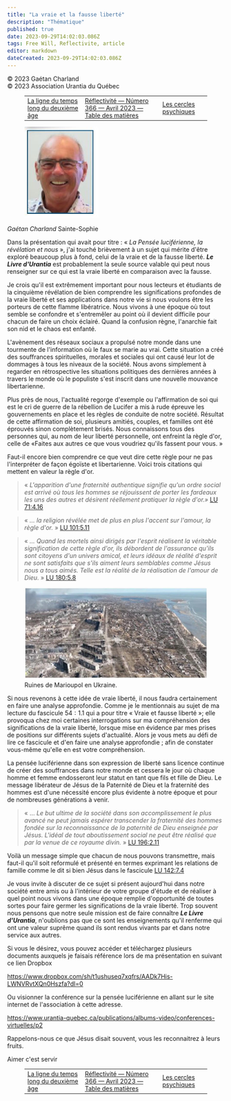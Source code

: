 ```yaml
---
title: "La vraie et la fausse liberté"
description: "Thématique"
published: true
date: 2023-09-29T14:02:03.086Z
tags: Free Will, Reflectivite, article
editor: markdown
dateCreated: 2023-09-29T14:02:03.086Z
---
```


<p class="v-card v-sheet theme--light grey lighten-3 px-2">© 2023 Gaétan Charland<br>© 2023 Association Urantia du Québec</p>
<figure class="table chapter-navigator">
  <table>
    <tbody>
      <tr>
        <td>
        <a href="/fr/article/Jean_Des_Lierres/Ligne_du_temps_long_du_deuxieme_age">
          <span class="mdi mdi-arrow-left-drop-circle"></span><span class="pl-2">La ligne du temps long du deuxième âge</span>
        </a>
        </td>
        <td>
        <a href="/fr/index/articles_reflectivite#réflectivité-número-366-avril-2023">
          <span class="mdi mdi-book-open-variant"></span><span class="pl-2">Réflectivité — Número 366 — Avril 2023 — Table des matières</span>
        </a>
        </td>
        <td>
        <a href="/fr/article/Jean_Lapierre/Les_cercles_psychiques">
          <span class="pr-2">Les cercles psychiques</span><span class="mdi mdi-arrow-right-drop-circle"></span>
        </a>
        </td>
      </tr>
    </tbody>
  </table>
</figure>


<figure id="Figure_1" class="image urantiapedia image-style-align-left">
<img src="/image/article/Reflectivite/Gaetan_Charland.jpg">
</figure>

_Gaétan Charland_
Sainte-Sophie

Dans la présentation qui avait pour titre : « _La Pensée luciférienne, la révélation et nous_ », j'ai touché brièvement à un sujet qui mérite d'être exploré beaucoup plus à fond, celui de la vraie et de la fausse liberté. ***Le Livre d'Urantia*** est probablement la seule source valable qui peut nous renseigner sur ce qui est la vraie liberté en comparaison avec la fausse.

Je crois qu'il est extrêmement important pour nous lecteurs et étudiants de la cinquième révélation de bien comprendre les significations profondes de la vraie liberté et ses applications dans notre vie si nous voulons être les porteurs de cette flamme libératrice. Nous vivons à une époque où tout semble se confondre et s'entremêler au point où il devient difficile pour chacun de faire un choix éclairé. Quand la confusion règne, l'anarchie fait son nid et le chaos est enfanté.

L'avènement des réseaux sociaux a propulsé notre monde dans une tourmente de l'information où le faux se marie au vrai. Cette situation a créé des souffrances spirituelles, morales et sociales qui ont causé leur lot de dommages à tous les niveaux de la société. Nous avons simplement à regarder en rétrospective les situations politiques des dernières années à travers le monde où le populiste s'est inscrit dans une nouvelle mouvance libertarienne.

Plus près de nous, l'actualité regorge d'exemple ou l'affirmation de soi qui est le cri de guerre de la rébellion de Lucifer a mis à rude épreuve les gouvernements en place et les règles de conduite de notre société. Résultat de cette affirmation de soi, plusieurs amitiés, couples, et familles ont été éprouvés sinon complètement brisés. Nous connaissons tous des personnes qui, au nom de leur liberté personnelle, ont enfreint la règle d'or, celle de «Faites aux autres ce que vous voudriez qu'ils fassent pour vous. »

Faut-il encore bien comprendre ce que veut dire cette règle pour ne pas l'interpréter de façon égoïste et libertarienne. Voici trois citations qui mettent en valeur la règle d'or.

> « _L'apparition d'une fraternité authentique signifie qu'un ordre social est arrivé où tous les hommes se réjouissent de porter les fardeaux les uns des autres et désirent réellement pratiquer la règle d'or.»_ [LU 71:4.16](/fr/The_Urantia_Book/71#p4_16)

> « _... la religion révélée met de plus en plus l'accent sur l'amour, la règle d'or._ » [LU 101:5.11](/fr/The_Urantia_Book/101#p5_11)

> « _... Quand les mortels ainsi dirigés par l'esprit réalisent la véritable signification de cette règle d'or, ils débordent de l'assurance qu'ils sont citoyens d'un univers amical, et leurs idéaux de réalité d'esprit ne sont satisfaits que s'ils aiment leurs semblables comme Jésus nous a tous aimés. Telle est la réalité de la réalisation de l'amour de Dieu._ » [LU 180:5.8](/fr/The_Urantia_Book/180#p5_8)

<figure id="Figure_2" class="image urantiapedia">
<img src="/image/article/Reflectivite/2023_04/007.jpg">
<figcaption>Ruines de Marioupol en Ukraine.</figcaption>
</figure>

Si nous revenons à cette idée de vraie liberté, il nous faudra certainement en faire une analyse approfondie. Comme je le mentionnais au sujet de ma lecture du fascicule $54: 1.1$ qui a pour titre « Vraie et fausse liberté »; elle provoqua chez moi certaines interrogations sur ma compréhension des significations de la vraie liberté, lorsque mise en évidence par mes prises de positions sur différents sujets d'actualité. Alors je vous mets au défi de lire ce fascicule et d'en faire une analyse approfondie ; afin de constater vous-même qu'elle en est votre compréhension.

La pensée luciférienne dans son expression de liberté sans licence continue de créer des souffrances dans notre monde et cessera le jour où chaque homme et femme endosseront leur statut en tant que fils et fille de Dieu. Le message libérateur de Jésus de la Paternité de Dieu et la fraternité des hommes est d'une nécessité encore plus évidente à notre époque et pour de nombreuses générations à venir.

> « ... _Le but ultime de la société dans son accomplissement le plus avancé ne peut jamais espérer transcender la fraternité des hommes fondée sur la reconnaissance de la paternité de Dieu enseignée par Jésus. L'idéal de tout aboutissement social ne peut être réalisé que par la venue de ce royaume divin._ » [LU 196:2.11](/fr/The_Urantia_Book/196#p2_11)

Voilà un message simple que chacun de nous pouvons transmettre, mais faut-il qu'il soit reformulé et présenté en termes exprimant les relations de famille comme le dit si bien Jésus dans le fascicule [LU 142:7.4](/fr/The_Urantia_Book/142#p7_4)

Je vous invite à discuter de ce sujet si présent aujourd'hui dans notre société entre amis ou à l'intérieur de votre groupe d'étude et de réaliser à quel point nous vivons dans une époque remplie d'opportunité de toutes sortes pour faire germer les significations de la vraie liberté. Trop souvent nous pensons que notre seule mission est de faire connaître ***Le Livre d'Urantia***, n'oublions pas que ce sont les enseignements qu'il renferme qui ont une valeur suprême quand ils sont rendus vivants par et dans notre service aux autres.

Si vous le désirez, vous pouvez accéder et téléchargez plusieurs documents auxquels je faisais référence lors de ma présentation en suivant ce lien Dropbox

https://www.dropbox.com/sh/t1ushuseq7xqfrs/AADk7His-LWNVRvtXQn0Hszfa?dl=0

Ou visionner la conférence sur la pensée luciférienne en allant sur le site internet de l'association à cette adresse.

https://www.urantia-quebec.ca/publications/albums-video/conferences-virtuelles/p2

Rappelons-nous ce que Jésus disait souvent, vous les reconnaitrez à leurs fruits.

Aimer c'est servir

<figure class="table chapter-navigator">
  <table>
    <tbody>
      <tr>
        <td>
        <a href="/fr/article/Jean_Des_Lierres/Ligne_du_temps_long_du_deuxieme_age">
          <span class="mdi mdi-arrow-left-drop-circle"></span><span class="pl-2">La ligne du temps long du deuxième âge</span>
        </a>
        </td>
        <td>
        <a href="/fr/index/articles_reflectivite#réflectivité-número-366-avril-2023">
          <span class="mdi mdi-book-open-variant"></span><span class="pl-2">Réflectivité — Número 366 — Avril 2023 — Table des matières</span>
        </a>
        </td>
        <td>
        <a href="/fr/article/Jean_Lapierre/Les_cercles_psychiques">
          <span class="pr-2">Les cercles psychiques</span><span class="mdi mdi-arrow-right-drop-circle"></span>
        </a>
        </td>
      </tr>
    </tbody>
  </table>
</figure>
